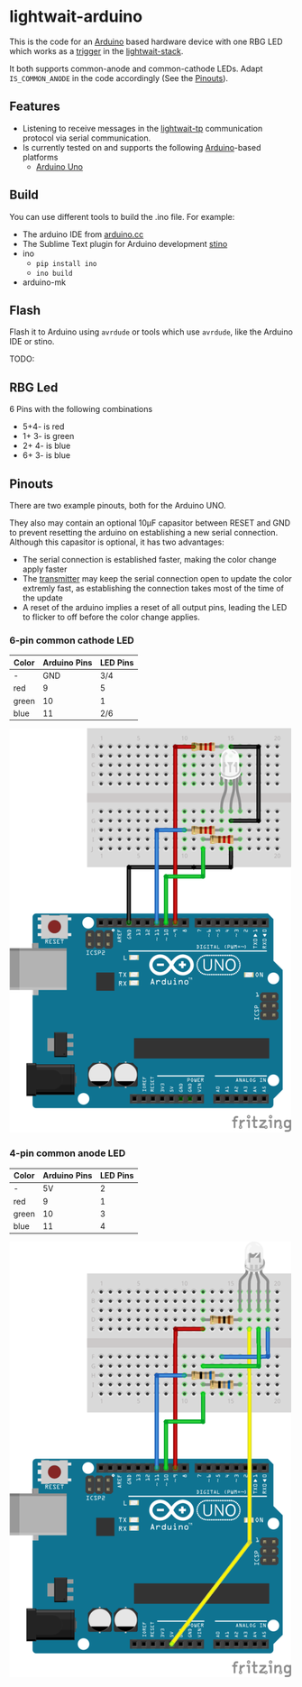 # lightwait-arduino

This is the code for an [Arduino](https://arduino.cc) based hardware device with one RBG LED which works as a [trigger](https://github.com/BuZZ-T/lightwait#trigger) in the [lightwait-stack](https://github.com/BuZZ-T/lightwait).

It both supports common-anode and common-cathode LEDs. Adapt `IS_COMMON_ANODE` in the code accordingly (See the [Pinouts](#pinouts)).

## Features

* Listening to receive messages in the [lightwait-tp](https://github.com/BuZZ-T/lightwait#lightwait-tp) communication protocol via serial communication.
* Is currently tested on and supports the following [Arduino](https://arduino.cc)-based platforms
    * [Arduino Uno](https://store.arduino.cc/arduino-uno-rev3)
## Build

You can use different tools to build the .ino file. For example:

* The arduino IDE from [arduino.cc](https://www.arduino.cc/en/Main/Software)
* The Sublime Text plugin for Arduino development [stino](https://github.com/Robot-Will/Stino)
* ino 
    * `pip install ino`
    * `ino build`
* arduino-mk

## Flash

Flash it to Arduino using `avrdude` or tools which use `avrdude`, like the Arduino IDE or stino.

TODO:

## RBG Led

6 Pins with the following combinations

* 5+4- is red
* 1+ 3- is green
* 2+ 4- is blue
* 6+ 3- is blue 

<a name="pinouts"></a>
## Pinouts

There are two example pinouts, both for the Arduino UNO.

They also may contain an optional 10µF capasitor between RESET and GND to prevent resetting the arduino on establishing a new serial connection.  
Although this capasitor is optional, it has two advantages:

* The serial connection is established faster, making the color change apply faster
* The [transmitter](https://github.com/BuZZ-T/lightwait/lightwait#transmitter) may keep the serial connection open to update the color extremly fast, as establishing the connection takes most of the time of the update
* A reset of the arduino implies a reset of all output pins, leading the LED to flicker to off before the color change applies.

### 6-pin common cathode LED

| Color | Arduino Pins | LED Pins 
|-|-|-|
| - | GND | 3/4 |
| red | 9 | 5 |
| green | 10 | 1 |
| blue | 11 | 2/6 |

![Arduino Pinout](lw_arduino.png  "Arduino Pinout")

### 4-pin common anode LED

| Color | Arduino Pins | LED Pins 
|-|-|-|
| - | 5V | 2 |
| red | 9 | 1 |
| green | 10 | 3 |
| blue | 11 | 4 |

![Arduino with common anode LED](lw_arduino_common.png "Arduino with common anode LED")

